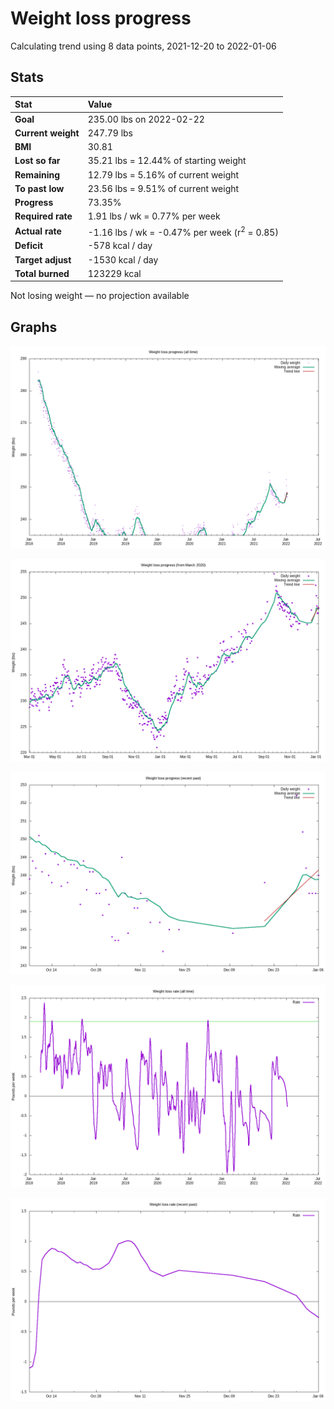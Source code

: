 # Weight loss progress

Calculating trend using 8 data points, 2021-12-20 to 2022-01-06

## Stats

Stat|Value
:-|:-
**Goal**|235.00 lbs on 2022-02-22
**Current weight**|247.79 lbs
**BMI**|30.81
**Lost so far**|35.21 lbs = 12.44% of starting weight
**Remaining**|12.79 lbs =  5.16% of current  weight
**To past low**|23.56 lbs =  9.51% of current  weight
**Progress**|73.35%
**Required rate**|1.91 lbs / wk = 0.77% per week
**Actual rate**|-1.16 lbs / wk = -0.47% per week  (r<sup>2</sup> = 0.85)
**Deficit**|-578 kcal / day
**Target adjust**|-1530 kcal / day
**Total burned**|123229 kcal

Not losing weight &mdash; no projection available

## Graphs

![](weight-graph-alltime.png)

![](weight-graph-covid.png)

![](weight-graph-recent.png)

![](rate-graph-alltime.png)

![](rate-graph-recent.png)
